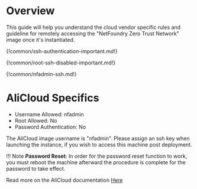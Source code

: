 # Overview

  This guide will help you understand the cloud vendor specific rules and guideline for remotely accessing
  the "NetFoundry Zero Trust Network" image once it's instantiated.

{!common/ssh-authentication-important.md!}

{!common/root-ssh-disabled-important.md!}

{!common/nfadmin-ssh.md!}

# AliCloud Specifics

* Username Allowed: nfadmin
* Root Allowed: No
* Password Authentication: No

The AliCloud image username is "nfadmin". Please assign an ssh key when launching the instance, if you wish to access this machine post deployment.

!!! Note
    **Password Reset**: In order for the password reset function to work, you must reboot the machine afterward the procedure is complete for the password to take effect.


Read more on the AliCloud documentation [Here](https://www.alibabacloud.com/help/doc-detail/71529.htm)



